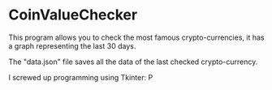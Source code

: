 # CoinValueChecker
This program allows you to check the most famous crypto-currencies, it has a graph representing the last 30 days.

The "data.json" file saves all the data of the last checked crypto-currency.

I screwed up programming using Tkinter: P
